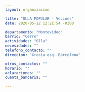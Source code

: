 ```yaml
---
layout: organizacion

title: "OLLA POPULAR - Vecines"
date: 2020-05-12 12:21:54 -0300

departamento: "Montevideo"
barrio: "Cerro"
actividades: "Olla"
necesidades: ""
telefono_contacto: ""
direccion: "Grecia esq. Barcelona"

otros_contactos: ""
horario: ""
aclaraciones: ""
cuenta_bancaria: ""

---
```

